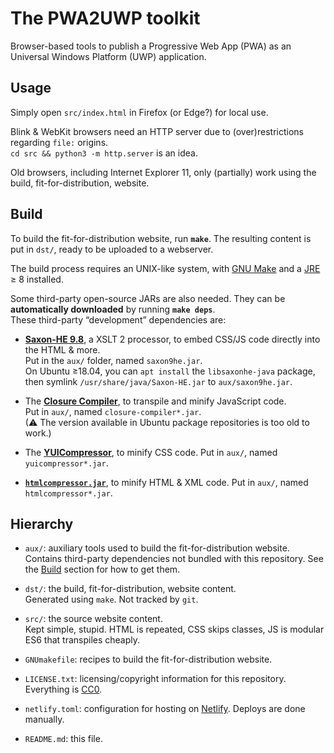 # The PWA2UWP toolkit

Browser-based tools to publish a Progressive Web App (PWA)
as an Universal Windows Platform (UWP) application.

## Usage

Simply open `src/index.html` in Firefox (or Edge?) for local use.

Blink & WebKit browsers need an HTTP server due to (over)restrictions 
regarding `file:` origins.  
`cd src && python3 -m http.server` is an idea.

Old browsers, including Internet Explorer 11, only (partially) work
using the build, fit-for-distribution, website.

## Build

To build the fit-for-distribution website, run **`make`**.
The resulting content is put in `dst/`, ready to be uploaded to a webserver.

The build process requires an UNIX-like system, with
[GNU Make](https://www.gnu.org/software/make/) and a
[JRE](https://en.wikipedia.org/wiki/Java_virtual_machine) ≥ 8
installed.

Some third-party open-source JARs are also needed.
They can be **automatically downloaded** by running **`make deps`**.  
These third-party “development” dependencies are:

  * [**Saxon-HE 9.8**](http://saxon.sourceforge.net/#F9.8HE),
  a XSLT 2 processor, to embed CSS/JS code directly into the HTML & more.  
  Put in the `aux/` folder, named `saxon9he.jar`.  
  On Ubuntu ≥18.04, you can `apt install` the `libsaxonhe-java` package,
  then symlink `/usr/share/java/Saxon-HE.jar` to `aux/saxon9he.jar`.

  * The [**Closure Compiler**](https://github.com/google/closure-compiler),
  to transpile and minify JavaScript code.  
  Put in `aux/`, named `closure-compiler*.jar`.  
  (⚠ The version available in Ubuntu package repositories is too old to work.)

  * The [**YUICompressor**](https://github.com/yui/yuicompressor), to minify
  CSS code.
  Put in `aux/`, named `yuicompressor*.jar`.

  * [**`htmlcompressor.jar`**](https://code.google.com/archive/p/htmlcompressor/),
  to minify HTML & XML code.
  Put in `aux/`, named `htmlcompressor*.jar`.

## Hierarchy

  * `aux/`: auxiliary tools used to build the fit-for-distribution website.  
  Contains third-party dependencies not bundled with this repository.
  See the [Build](#Build) section for how to get them.

  * `dst/`: the build, fit-for-distribution, website content.  
  Generated using `make`. Not tracked by `git`.

  * `src/`: the source website content.  
  Kept simple, stupid. HTML is repeated, CSS skips classes, JS is modular ES6
  that transpiles cheaply.

  * `GNUmakefile`: recipes to build the fit-for-distribution website.

  * `LICENSE.txt`: licensing/copyright information for this repository.
  Everything is [CC0](https://creativecommons.org/publicdomain/zero/1.0/).

  * `netlify.toml`: configuration for hosting on [Netlify](https://www.netlify.com).
  Deploys are done manually.

  * `README.md`: this file.
